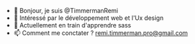- 👋 Bonjour, je suis @TimmermanRemi
- 👀 Intéressé par le développement web et l'Ux design
- 🌱 Actuellement en train d'apprendre sass 
- 📫 Comment me conctater ? remi.timmerman.pro@gmail.com

<!---
TimmermanRemi/TimmermanRemi is a ✨ special ✨ repository because its `README.md` (this file) appears on your GitHub profile.
You can click the Preview link to take a look at your changes.
--->
